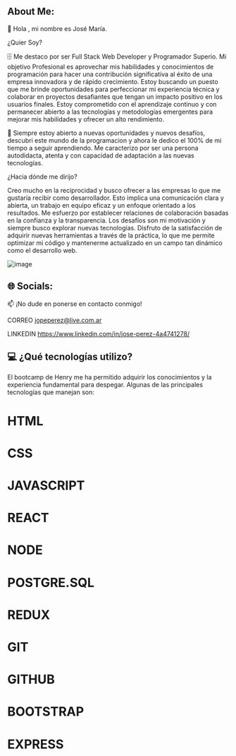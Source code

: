 About Me:
---------------------------------------------------------------------------------------------------------------------------------------------------
👋 Hola , mi nombre es José María.

¿Quier Soy?

🗄️ Me destaco por ser Full Stack Web Developer y Programador Superio.
Mi objetivo Profesional es aprovechar mis habilidades y conocimientos de programación para hacer una contribución significativa al éxito de una empresa innovadora y de rápido crecimiento. Estoy buscando un puesto que me brinde oportunidades para perfeccionar mi experiencia técnica y colaborar en proyectos desafiantes que tengan un impacto positivo en los usuarios finales. Estoy comprometido con el aprendizaje continuo y con permanecer abierto a las tecnologías y metodologías emergentes para mejorar mis habilidades y ofrecer un alto rendimiento.

💫 Siempre estoy abierto a nuevas oportunidades y nuevos desafíos, descubri este mundo de la programacion y ahora le dedico el 100% de mi tiempo a seguir aprendiendo. Me caracterizo por ser una persona autodidacta, atenta y con capacidad de adaptación a las nuevas tecnologías.


¿Hacia dónde me dirijo?

Creo mucho en la reciprocidad y busco ofrecer a las empresas lo que me gustaría recibir como desarrollador. Esto implica una comunicación clara y abierta, un trabajo en equipo eficaz y un enfoque orientado a los resultados. Me esfuerzo por establecer relaciones de colaboración basadas en la confianza y la transparencia. Los desafíos son mi motivación y siempre busco explorar nuevas tecnologías. Disfruto de la satisfacción de adquirir nuevas herramientas a través de la práctica, lo que me permite optimizar mi código y mantenerme actualizado en un campo tan dinámico como el desarrollo web.

![image](https://github.com/Jope2022/Jope2022/assets/108070473/9e22e483-2b08-4e38-a36e-9d0aad152ec6)


🌐 Socials:
-----------------------------------------------------------------------------------------------------------------------------------------------------------

📫 ¡No dude en ponerse en contacto conmigo!
 
 CORREO
    jopeperez@live.com.ar
 
  LINKEDIN
    https://www.linkedin.com/in/jose-perez-4a4741278/


💻 ¿Qué tecnologías utilizo?
------------------------------------------------------------------------------------------------------------------------------------------------------
El bootcamp de Henry me ha permitido adquirir los conocimientos y la experiencia fundamental para despegar. Algunas de las principales tecnologías que manejan son:
# HTML 
# CSS 
# JAVASCRIPT
# REACT 
# NODE 
# POSTGRE.SQL 
# REDUX 
# GIT 
# GITHUB 
# BOOTSTRAP 
# EXPRESS



